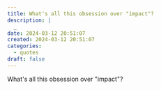 ```yaml
---
title: What's all this obsession over "impact"?
description: |
  _
date: 2024-03-12 20:51:07
created: 2024-03-12 20:51:07
categories:
  - quotes
draft: false
---
```

What's all this obsession over "impact"?
